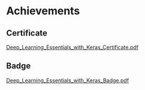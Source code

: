 

# Achievements
## Certificate
[Deep_Learning_Essentials_with_Keras_Certificate.pdf](https://prod-files-secure.s3.us-west-2.amazonaws.com/03e82b26-cccb-4906-bb56-adabcbdc0655/f5cf1405-8a02-49a4-beb6-3d50b033ba6e/Deep_Learning_Essentials_with_Keras_Certificate.pdf?X-Amz-Algorithm=AWS4-HMAC-SHA256&X-Amz-Content-Sha256=UNSIGNED-PAYLOAD&X-Amz-Credential=ASIAZI2LB466YJBLWZZ4%2F20250206%2Fus-west-2%2Fs3%2Faws4_request&X-Amz-Date=20250206T111221Z&X-Amz-Expires=3600&X-Amz-Security-Token=IQoJb3JpZ2luX2VjEEEaCXVzLXdlc3QtMiJGMEQCIHFfF3NmPo8uqK7OJHhokLFW53EcxWND1x6SlosyiOk2AiB1wIj2HSgzO%2B2KdtjST9pgpl5TyG5wRb6vZiPWK441rir%2FAwhaEAAaDDYzNzQyMzE4MzgwNSIMhIgPuI875gm2Xoo6KtwDbmkc%2F3u%2BuOhW1u5dh2ZdauCQNMCDg2HZ%2FWXnVBNBHamxIxiYc9YAzvUt%2BgAajF31lfYG%2FpvtS4J8sA1bAY0wEnrOjlwtQ9z10%2FIAQ267uiXtPTJThB6Sw14fx%2B%2BiDttwJQuHTMSwBA1qVqCjwbkTm4ee%2BwbB7%2F2nAgGvVK2gqQdQPlZ%2FILzkCbDc%2F8Ud4mRPdOA9PUCHewiqB5Fudydbsk8cJ4kmMC01DdIHcE1OmMKI788YA9%2BlhmAQNMAnVNx8jkvPCWi9DFOiYJ6fDf3Jc9Ay8tQiZVxaiyubXbr6an6zgVR7NiffJ1nh1DUtb8in6rs4CnPyT8Jes44iPYHdVccPBufyhb6oHiL0OwPCNYupUru5R0sdkhEyrFoUWu352aAlSh5%2BuiitbNylFeMaVKFh%2BefRX%2F6yfpu7xtoh1uHjciDqxU8ovPefwnhDElJIRBdUgnWNNhySxXiXdfp9G9I%2FRQNZQfiyDdIQxmaA%2F4CVyjOgme%2BqtfpWlQmOM0GINrUPO0yMUnXKh00D1tC7v511z9sukeUKNCAtja%2FudNNXK5IxMO5mz%2F4Bb%2BGa4TY%2FJWspckFTiSxUSTLW%2FlkLZwbHR9HxSQVs059NLWQejgZnuadOFu2%2FQUJougcwq%2ByRvQY6pgFT6W7u%2FNXLCbZL5YM2nZbVusW7d1zRoWteTUQlDhB6%2BIEUPj02YsxVYuEk%2FvDM%2F7ReZ0aYRJeUK%2BkPupCFrhUjgXJqKUWtHWprWbtxuLgmLZkL04kQvjlc4r2477G9HLF17239jHepuodqUbGMMyZF6d5SUMRzfZKpHgb3iDmo%2B3tMCpmeHPG0YbZAXchBo9SAZ9lOQYatpAURjPygZv5sp5vbc99C&X-Amz-Signature=dfeebeead855554257a214c28b2acfeea58989b86d3e59fe1a34ad2a7bedf10a&X-Amz-SignedHeaders=host&x-id=GetObject)
## Badge
[Deep_Learning_Essentials_with_Keras_Badge.pdf](https://prod-files-secure.s3.us-west-2.amazonaws.com/03e82b26-cccb-4906-bb56-adabcbdc0655/5c209097-6d96-477f-a031-edc11aa6225f/Deep_Learning_Essentials_with_Keras_Badge.pdf?X-Amz-Algorithm=AWS4-HMAC-SHA256&X-Amz-Content-Sha256=UNSIGNED-PAYLOAD&X-Amz-Credential=ASIAZI2LB466YJBLWZZ4%2F20250206%2Fus-west-2%2Fs3%2Faws4_request&X-Amz-Date=20250206T111221Z&X-Amz-Expires=3600&X-Amz-Security-Token=IQoJb3JpZ2luX2VjEEEaCXVzLXdlc3QtMiJGMEQCIHFfF3NmPo8uqK7OJHhokLFW53EcxWND1x6SlosyiOk2AiB1wIj2HSgzO%2B2KdtjST9pgpl5TyG5wRb6vZiPWK441rir%2FAwhaEAAaDDYzNzQyMzE4MzgwNSIMhIgPuI875gm2Xoo6KtwDbmkc%2F3u%2BuOhW1u5dh2ZdauCQNMCDg2HZ%2FWXnVBNBHamxIxiYc9YAzvUt%2BgAajF31lfYG%2FpvtS4J8sA1bAY0wEnrOjlwtQ9z10%2FIAQ267uiXtPTJThB6Sw14fx%2B%2BiDttwJQuHTMSwBA1qVqCjwbkTm4ee%2BwbB7%2F2nAgGvVK2gqQdQPlZ%2FILzkCbDc%2F8Ud4mRPdOA9PUCHewiqB5Fudydbsk8cJ4kmMC01DdIHcE1OmMKI788YA9%2BlhmAQNMAnVNx8jkvPCWi9DFOiYJ6fDf3Jc9Ay8tQiZVxaiyubXbr6an6zgVR7NiffJ1nh1DUtb8in6rs4CnPyT8Jes44iPYHdVccPBufyhb6oHiL0OwPCNYupUru5R0sdkhEyrFoUWu352aAlSh5%2BuiitbNylFeMaVKFh%2BefRX%2F6yfpu7xtoh1uHjciDqxU8ovPefwnhDElJIRBdUgnWNNhySxXiXdfp9G9I%2FRQNZQfiyDdIQxmaA%2F4CVyjOgme%2BqtfpWlQmOM0GINrUPO0yMUnXKh00D1tC7v511z9sukeUKNCAtja%2FudNNXK5IxMO5mz%2F4Bb%2BGa4TY%2FJWspckFTiSxUSTLW%2FlkLZwbHR9HxSQVs059NLWQejgZnuadOFu2%2FQUJougcwq%2ByRvQY6pgFT6W7u%2FNXLCbZL5YM2nZbVusW7d1zRoWteTUQlDhB6%2BIEUPj02YsxVYuEk%2FvDM%2F7ReZ0aYRJeUK%2BkPupCFrhUjgXJqKUWtHWprWbtxuLgmLZkL04kQvjlc4r2477G9HLF17239jHepuodqUbGMMyZF6d5SUMRzfZKpHgb3iDmo%2B3tMCpmeHPG0YbZAXchBo9SAZ9lOQYatpAURjPygZv5sp5vbc99C&X-Amz-Signature=251b82b518ea7a87f87320ea85d62471c5f49eb28b5d910ac8b9679d24b07c7d&X-Amz-SignedHeaders=host&x-id=GetObject)
